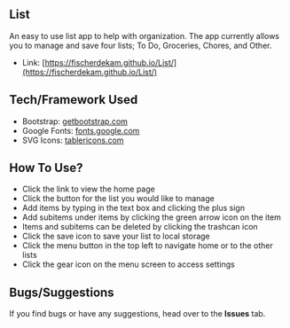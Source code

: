 ## List
An easy to use list app to help with organization.
The app currently allows you to manage and save four lists; To Do, Groceries, Chores, and Other.

+ Link: [https://fischerdekam.github.io/List/](https://fischerdekam.github.io/List/)

## Tech/Framework Used
+ Bootstrap: [getbootstrap.com](https://getbootstrap.com/)
+ Google Fonts: [fonts.google.com](https://fonts.google.com/)
+ SVG Icons: [tablericons.com](https://tablericons.com/)

## How To Use?
+ Click the link to view the home page
+ Click the button for the list you would like to manage
+ Add items by typing in the text box and clicking the plus sign
+ Add subitems under items by clicking the green arrow icon on the item
+ Items and subitems can be deleted by clicking the trashcan icon
+ Click the save icon to save your list to local storage
+ Click the menu button in the top left to navigate home or to the other lists
+ Click the gear icon on the menu screen to access settings

## Bugs/Suggestions
If you find bugs or have any suggestions, head over to the __Issues__ tab.